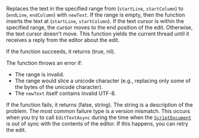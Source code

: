 Replaces the text in the specified range from (`startLine`, `startColumn`)
to (`endLine`, `endColumn`) with `newText`. If the range is empty, then
the function inserts the text at (`startLine`, `startColumn`). If the text
cursor is within the specified range, the cursor moves to the end position
of the edit. Otherwise, the text cursor doesn't move. This function yields
the current thread until it receives a reply from the editor about the
edit.

If the function succeeds, it returns (true, nil).

The function throws an error if:

- The range is invalid.
- The range would slice a unicode character (e.g., replacing only some of
the bytes of the unicode character).
- The `newText` itself contains invalid UTF-8.

If the function fails, it returns (false, string). The string is a
description of the problem. The most common failure type is a version
mismatch. This occurs when you try to call `EditTextAsync` during the time
when the [`ScriptDocument`](https://create.roblox.com/docs/reference/engine/classes/ScriptDocument) is out of sync with the contents of the
editor. If this happens, you can retry the edit.